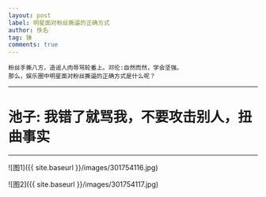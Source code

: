 ```yaml
---
layout: post
label: 明星面对粉丝撕逼的正确方式
author: 佚名
tag: 锤
comments: true
---
```


    粉丝手撕八方，造谣人肉辱骂轮番上。邓伦:自然而然，学会坚强。
    那么，娱乐圈中明星面对粉丝撕逼的正确方式是什么呢？

---

# 池子: 我错了就骂我，不要攻击别人，扭曲事实

---

![图1]({{ site.baseurl }}/images/301754116.jpg)

![图2]({{ site.baseurl }}/images/301754117.jpg)
